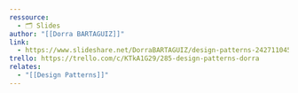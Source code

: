 ```yaml
---
ressource:
  - 🗂️ Slides
author: "[[Dorra BARTAGUIZ]]"
link:
  - https://www.slideshare.net/DorraBARTAGUIZ/design-patterns-242711045
trello: https://trello.com/c/KTkA1G29/285-design-patterns-dorra
relates:
  - "[[Design Patterns]]"
---
```

